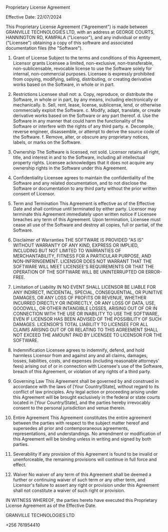 Proprietary License Agreement

Effective Date: 22/07/2024

This Proprietary License Agreement ("Agreement") is made between GRANVILLE TECHNOLOGIES LTD, with an address at GEORGE COURTS, HANNINGTON RD, KAMPALA ("Licensor"), and any individual or entity ("Licensee") obtaining a copy of this software and associated documentation files (the "Software").

1. Grant of License
   Subject to the terms and conditions of this Agreement, Licensor grants Licensee a limited, non-exclusive, non-transferable, non-sublicensable, revocable license to use the Software solely for internal, non-commercial purposes. Licensee is expressly prohibited from copying, modifying, selling, distributing, or creating derivative works based on the Software, in whole or in part.

2. Restrictions
   Licensee shall not:
   a. Copy, reproduce, or distribute the Software, in whole or in part, by any means, including electronically or mechanically.
   b. Sell, rent, lease, license, sublicense, lend, or otherwise commercially exploit the Software.
   c. Modify, adapt, translate, or create derivative works based on the Software or any part thereof.
   d. Use the Software in any manner that could harm the functionality of the Software or interfere with the rights of any third party.
   e. Decompile, reverse engineer, disassemble, or attempt to derive the source code of the Software.
   f. Remove, alter, or obscure any proprietary notices, labels, or marks on the Software.

3. Ownership
   The Software is licensed, not sold. Licensor retains all right, title, and interest in and to the Software, including all intellectual property rights. Licensee acknowledges that it does not acquire any ownership rights in the Software under this Agreement.

4. Confidentiality
   Licensee agrees to maintain the confidentiality of the Software and any related documentation, and to not disclose the Software or documentation to any third party without the prior written consent of Licensor.

5. Term and Termination
   This Agreement is effective as of the Effective Date and shall continue until terminated by either party. Licensor may terminate this Agreement immediately upon written notice if Licensee breaches any term of this Agreement. Upon termination, Licensee must cease all use of the Software and destroy all copies, full or partial, of the Software.

6. Disclaimer of Warranties
   THE SOFTWARE IS PROVIDED "AS IS" WITHOUT WARRANTY OF ANY KIND, EXPRESS OR IMPLIED, INCLUDING BUT NOT LIMITED TO WARRANTIES OF MERCHANTABILITY, FITNESS FOR A PARTICULAR PURPOSE, AND NON-INFRINGEMENT. LICENSOR DOES NOT WARRANT THAT THE SOFTWARE WILL MEET LICENSEE'S REQUIREMENTS OR THAT THE OPERATION OF THE SOFTWARE WILL BE UNINTERRUPTED OR ERROR-FREE.

7. Limitation of Liability
   IN NO EVENT SHALL LICENSOR BE LIABLE FOR ANY INDIRECT, INCIDENTAL, SPECIAL, CONSEQUENTIAL, OR PUNITIVE DAMAGES, OR ANY LOSS OF PROFITS OR REVENUE, WHETHER INCURRED DIRECTLY OR INDIRECTLY, OR ANY LOSS OF DATA, USE, GOODWILL, OR OTHER INTANGIBLE LOSSES, ARISING OUT OF OR IN CONNECTION WITH THE USE OR INABILITY TO USE THE SOFTWARE, EVEN IF LICENSOR HAS BEEN ADVISED OF THE POSSIBILITY OF SUCH DAMAGES. LICENSOR'S TOTAL LIABILITY TO LICENSEE FOR ALL CLAIMS ARISING OUT OF OR RELATING TO THIS AGREEMENT SHALL NOT EXCEED THE AMOUNT PAID BY LICENSEE TO LICENSOR FOR THE SOFTWARE.

8. Indemnification
   Licensee agrees to indemnify, defend, and hold harmless Licensor from and against any and all claims, damages, losses, liabilities, costs, and expenses (including reasonable attorneys' fees) arising out of or in connection with Licensee's use of the Software, breach of this Agreement, or violation of any rights of a third party.

9. Governing Law
   This Agreement shall be governed by and construed in accordance with the laws of [Your Country/State], without regard to its conflict of law principles. Any legal action or proceeding arising under this Agreement will be brought exclusively in the federal or state courts located in [Your Country/State], and the parties hereby irrevocably consent to the personal jurisdiction and venue therein.

10. Entire Agreement
    This Agreement constitutes the entire agreement between the parties with respect to the subject matter hereof and supersedes all prior and contemporaneous agreements, representations, and understandings. No amendment or modification of this Agreement will be binding unless in writing and signed by both parties.

11. Severability
    If any provision of this Agreement is found to be invalid or unenforceable, the remaining provisions will continue in full force and effect.

12. Waiver
    No waiver of any term of this Agreement shall be deemed a further or continuing waiver of such term or any other term, and Licensor's failure to assert any right or provision under this Agreement shall not constitute a waiver of such right or provision.

IN WITNESS WHEREOF, the parties hereto have executed this Proprietary License Agreement as of the Effective Date.

GRANVILLE TECHNOLOGIES LTD

+256 761954410
